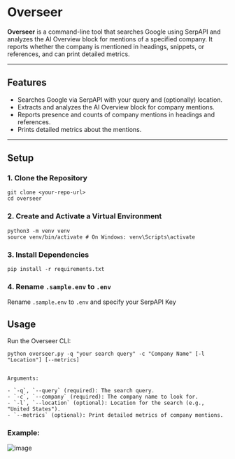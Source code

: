 # Overseer

**Overseer** is a command-line tool that searches Google using SerpAPI and analyzes the AI Overview block for mentions of a specified company. It reports whether the company is mentioned in headings, snippets, or references, and can print detailed metrics.

---

## Features

- Searches Google via SerpAPI with your query and (optionally) location.
- Extracts and analyzes the AI Overview block for company mentions.
- Reports presence and counts of company mentions in headings and references.
- Prints detailed metrics about the mentions.

---

## Setup

### 1. Clone the Repository

```
git clone <your-repo-url>
cd overseer
```

### 2. Create and Activate a Virtual Environment
```
python3 -m venv venv
source venv/bin/activate # On Windows: venv\Scripts\activate
```

### 3. Install Dependencies
```
pip install -r requirements.txt
```

### 4. Rename `.sample.env` to `.env`

Rename `.sample.env` to `.env` and specify your SerpAPI Key

## Usage

Run the Overseer CLI:

```
python overseer.py -q "your search query" -c "Company Name" [-l "Location"] [--metrics]


Arguments:

- `-q`, `--query` (required): The search query.
- `-c`, `--company` (required): The company name to look for.
- `-l`, `--location` (optional): Location for the search (e.g., "United States").
- `--metrics` (optional): Print detailed metrics of company mentions.
```

### Example:
![image](https://github.com/user-attachments/assets/f89bf899-0397-4492-9538-b6e1e559e0fd)

